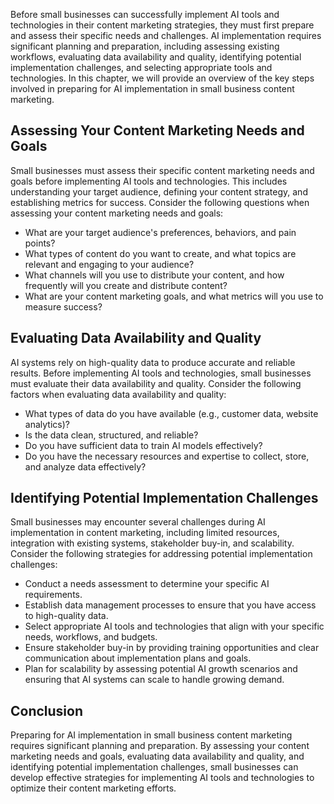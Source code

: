 
Before small businesses can successfully implement AI tools and technologies in their content marketing strategies, they must first prepare and assess their specific needs and challenges. AI implementation requires significant planning and preparation, including assessing existing workflows, evaluating data availability and quality, identifying potential implementation challenges, and selecting appropriate tools and technologies. In this chapter, we will provide an overview of the key steps involved in preparing for AI implementation in small business content marketing.

Assessing Your Content Marketing Needs and Goals
------------------------------------------------

Small businesses must assess their specific content marketing needs and goals before implementing AI tools and technologies. This includes understanding your target audience, defining your content strategy, and establishing metrics for success. Consider the following questions when assessing your content marketing needs and goals:

* What are your target audience's preferences, behaviors, and pain points?
* What types of content do you want to create, and what topics are relevant and engaging to your audience?
* What channels will you use to distribute your content, and how frequently will you create and distribute content?
* What are your content marketing goals, and what metrics will you use to measure success?

Evaluating Data Availability and Quality
----------------------------------------

AI systems rely on high-quality data to produce accurate and reliable results. Before implementing AI tools and technologies, small businesses must evaluate their data availability and quality. Consider the following factors when evaluating data availability and quality:

* What types of data do you have available (e.g., customer data, website analytics)?
* Is the data clean, structured, and reliable?
* Do you have sufficient data to train AI models effectively?
* Do you have the necessary resources and expertise to collect, store, and analyze data effectively?

Identifying Potential Implementation Challenges
-----------------------------------------------

Small businesses may encounter several challenges during AI implementation in content marketing, including limited resources, integration with existing systems, stakeholder buy-in, and scalability. Consider the following strategies for addressing potential implementation challenges:

* Conduct a needs assessment to determine your specific AI requirements.
* Establish data management processes to ensure that you have access to high-quality data.
* Select appropriate AI tools and technologies that align with your specific needs, workflows, and budgets.
* Ensure stakeholder buy-in by providing training opportunities and clear communication about implementation plans and goals.
* Plan for scalability by assessing potential AI growth scenarios and ensuring that AI systems can scale to handle growing demand.

Conclusion
----------

Preparing for AI implementation in small business content marketing requires significant planning and preparation. By assessing your content marketing needs and goals, evaluating data availability and quality, and identifying potential implementation challenges, small businesses can develop effective strategies for implementing AI tools and technologies to optimize their content marketing efforts.
